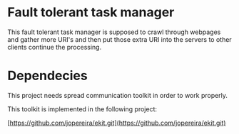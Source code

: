# Fault tolerant task manager

This fault tolerant task manager is supposed to crawl through webpages and gather more URI's and then put those extra URI into the servers to other clients continue the processing.

# Dependecies

This project needs spread communication toolkit in order to work properly.

This toolkit is implemented in the following project:

[https://github.com/jopereira/ekit.git](https://github.com/jopereira/ekit.git)
